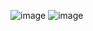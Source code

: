 ![image](https://github.com/user-attachments/assets/7c548538-15bd-460d-a21f-2403631b01d2)
![image](https://github.com/user-attachments/assets/25a9c41c-f0fb-4786-a6f6-f15ac73c2fd2)
